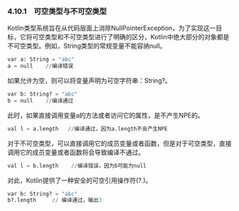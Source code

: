 ### 4.10.1　可空类型与不可空类型

Kotlin类型系统旨在从代码层面上消除NullPointerException，为了实现这一目标，它将可空类型和不可空类型进行了明确的区分，Kotlin中绝大部分的对象都是不可空类型。例如，String类型的常规变量不能容纳null。

```python
var a: String = "abc"
a = null    //编译错误
```

如果允许为空，则可以将变量声明为可空字符串：String?。

```python
var b: String? = "abc"
b = null    //编译通过
```

此时，如果直接调用变量a的方法或者访问它的属性，是不产生NPE的。

```python
val l = a.length   //编译通过，因为a.length不会产生NPE
```

对于不可空类型，可以直接调用它的成员变量或者函数，但是对于可空类型，直接调用它的成员变量或者函数将会导致编译不通过。

```python
val l = b.length    //编译错误，因为b可能为null
```

对此，Kotlin提供了一种安全的可空引用操作符(?.)。

```python
var b: String? = "abc"
b?.length     // 编译通过，输出3
```

